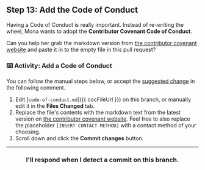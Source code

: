 ## Step 13: Add the Code of Conduct

Having a Code of Conduct is really important. Instead of re-writing the wheel, Mona wants to adopt the **Contributor Covenant Code of Conduct**.

Can you help her grab the markdown version from [the contributor covenant website](https://www.contributor-covenant.org/) and paste it in to the empty file in this pull request?

### :keyboard: Activity: Add a Code of Conduct

You can follow the manual steps below, or accept the [suggested change](https://help.github.com/en/github/collaborating-with-issues-and-pull-requests/incorporating-feedback-in-your-pull-request) in the following comment.

1. Edit [`code-of-conduct.md`]({{ cocFileUrl }}) on this branch, or manually edit it in the **Files Changed** tab.
1. Replace the file's contents with the markdown text from the latest version on [the contributor covenant website](https://www.contributor-covenant.org/). Feel free to also replace the placeholder `[INSERT CONTACT METHOD]` with a contact method of your choosing.
4. Scroll down and click the **Commit changes** button.

<hr>
<h3 align="center">I'll respond when I detect a commit on this branch.</h3>